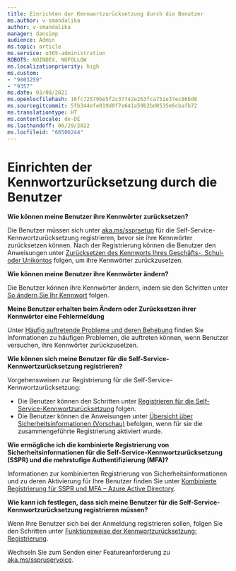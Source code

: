 ```yaml
---
title: Einrichten der Kennwortzurücksetzung durch die Benutzer
ms.author: v-smandalika
author: v-smandalika
manager: dansimp
audience: Admin
ms.topic: article
ms.service: o365-administration
ROBOTS: NOINDEX, NOFOLLOW
ms.localizationpriority: high
ms.custom:
- "9003259"
- "9357"
ms.date: 03/08/2021
ms.openlocfilehash: 16fc72579be5f2c37742e263fca751e37ec86bd8
ms.sourcegitcommit: 5fb344efe019d0f7e641a59b2bd0535e6cbafb72
ms.translationtype: HT
ms.contentlocale: de-DE
ms.lasthandoff: 06/29/2022
ms.locfileid: "66506244"
---
```

# <a name="user-reset-password-setup"></a>Einrichten der Kennwortzurücksetzung durch die Benutzer

**Wie können meine Benutzer ihre Kennwörter zurücksetzen?**

Die Benutzer müssen sich unter [aka.ms/ssprsetup](https://mysignins.microsoft.com/security-info) für die Self-Service-Kennwortzurücksetzung registrieren, bevor sie ihre Kennwörter zurücksetzen können. Nach der Registrierung können die Benutzer den Anweisungen unter [Zurücksetzen des Kennworts Ihres Geschäfts-, Schul- oder Unikontos](https://docs.microsoft.com/azure/active-directory/user-help/active-directory-passwords-update-your-own-password) folgen, um ihre Kennwörter zurückzusetzen.

**Wie können meine Benutzer ihre Kennwörter ändern?**

Die Benutzer können ihre Kennwörter ändern, indem sie den Schritten unter [So ändern Sie Ihr Kennwort](https://docs.microsoft.com/azure/active-directory/user-help/active-directory-passwords-update-your-own-password) folgen.

**Meine Benutzer erhalten beim Ändern oder Zurücksetzen ihrer Kennwörter eine Fehlermeldung**

Unter [Häufig auftretende Probleme und deren Behebung](https://docs.microsoft.com/azure/active-directory/user-help/active-directory-passwords-update-your-own-password) finden Sie Informationen zu häufigen Problemen, die auftreten können, wenn Benutzer versuchen, ihre Kennwörter zurückzusetzen.

**Wie können sich meine Benutzer für die Self-Service-Kennwortzurücksetzung registrieren?**

Vorgehensweisen zur Registrierung für die Self-Service-Kennwortzurücksetzung:

- Die Benutzer können den Schritten unter [Registrieren für die Self-Service-Kennwortzurücksetzung](https://docs.microsoft.com/azure/active-directory/user-help/active-directory-passwords-reset-register) folgen.
- Die Benutzer können die Anweisungen unter [Übersicht über Sicherheitsinformationen (Vorschau)](https://docs.microsoft.com/azure/active-directory/user-help/security-info-setup-signin) befolgen, wenn für sie die zusammengeführte Registrierung aktiviert wurde.

**Wie ermögliche ich die kombinierte Registrierung von Sicherheitsinformationen für die Self-Service-Kennwortzurücksetzung (SSPR) und die mehrstufige Authentifizierung (MFA)?**

Informationen zur kombinierten Registrierung von Sicherheitsinformationen und zu deren Aktivierung für Ihre Benutzer finden Sie unter [Kombinierte Registrierung für SSPR und MFA – Azure Active Directory](https://docs.microsoft.com/azure/active-directory/authentication/concept-registration-mfa-sspr-combined).

**Wie kann ich festlegen, dass sich meine Benutzer für die Self-Service-Kennwortzurücksetzung registrieren müssen?**

Wenn Ihre Benutzer sich bei der Anmeldung registrieren sollen, folgen Sie den Schritten unter [Funktionsweise der Kennwortzurücksetzung: Registrierung](https://docs.microsoft.com/azure/active-directory/authentication/concept-sspr-howitworks).

Wechseln Sie zum Senden einer Featureanforderung zu [aka.ms/sspruservoice](https://feedback.azure.com/forums/169401-azure-active-directory/category/166251-self-service-password-reset).



 












